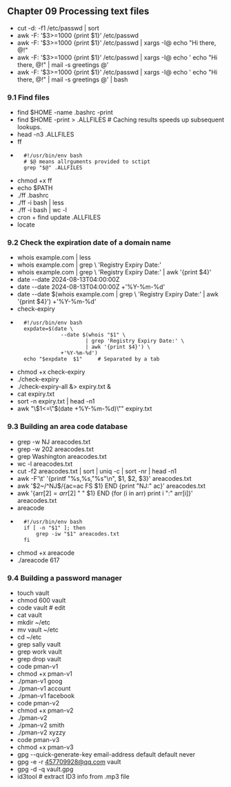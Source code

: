 ## Chapter 09 Processing text files
* cut -d: -f1 /etc/passwd | sort
* awk -F: '$3>=1000 {print $1}' /etc/passwd
* awk -F: '$3>=1000 {print $1}' /etc/passwd | xargs -I@ echo "Hi there, @!"
* awk -F: '$3>=1000 {print $1}' /etc/passwd | xargs -I@ echo ' echo "Hi there, @!" | mail -s greetings @'
* awk -F: '$3>=1000 {print $1}' /etc/passwd | xargs -I@ echo ' echo "Hi there, @!" | mail -s greetings @' | bash
### 9.1 Find files
* find $HOME -name .bashrc -print
* find $HOME -print > .ALLFILES # Caching results speeds up subsequent lookups.
* head -n3 .ALLFILES
* ff
* ```
    #!/usr/bin/env bash
    # $@ means allrguments provided to sctipt
    grep "$@" .ALLFILES
* chmod +x ff
* echo $PATH
* ./ff .bashrc
* ./ff -i bash | less
* ./ff -i bash | wc -l
* cron + find update .ALLFILES
* locate
### 9.2 Check the expiration date of a domain name
* whois example.com | less
* whois example.com | grep \ 'Registry Expiry Date:'
* whois example.com | grep \ 'Registry Expiry Date:' | awk '{print $4}'
* date --date 2024-08-13T04:00:00Z
* date --date 2024-08-13T04:00:00Z +'%Y-%m-%d'
* date --date $(whois example.com | grep \ 'Registry Expiry Date:' | awk '{print $4}') +'%Y-%m-%d'
* check-expiry
* ```
    #!/usr/bin/env bash
    expdate=$(date \
                --date $(whois "$1" \
                        | grep 'Registry Expiry Date:' \
                        | awk '{print $4}') \
                +'%Y-%m-%d')
    echo "$expdate	$1"		# Separated by a tab
* chmod +x check-expiry
* ./check-expiry
* ./check-expiry-all &> expiry.txt &
* cat expiry.txt
* sort -n expiry.txt | head -n1
* awk "\\\$1<=\\"$(date +%Y-%m-%d)\\"" expiry.txt
### 9.3 Building an area code database
* grep -w NJ areacodes.txt
* grep -w 202 areacodes.txt
* grep Washington areacodes.txt
* wc -l areacodes.txt
* cut -f2 areacodes.txt | sort | uniq -c | sort -nr | head -n1
* awk -F'\t' '{printf "%s,%s,\"%s\"\n", $1, $2, $3}' areacodes.txt
* awk '\$2~\/^NJ$/{ac=ac FS $1} END {print "NJ:" ac}' areacodes.txt
* awk '{arr[$2]=arr[$2] " " $1} END {for (i in arr) print i ":" arr[i]}' areacodes.txt
* areacode
* ```
    #!/usr/bin/env bash
    if [ -n "$1" ]; then
        grep -iw "$1" areacodes.txt
    fi
* chmod +x areacode
* ./areacode 617
### 9.4 Building a password manager
* touch vault
* chmod 600 vault
* code vault # edit
* cat vault
* mkdir ~/etc
* mv vault ~/etc
* cd ~/etc
* grep sally vault
* grep work vault
* grep drop vault
* code pman-v1
* chmod +x pman-v1
* ./pman-v1 goog
* ./pman-v1 account
* ./pman-v1 facebook
* code pman-v2
* chmod +x pman-v2
* ./pman-v2
* ./pman-v2 smith
* ./pman-v2 xyzzy
* code pman-v3
* chmod +x pman-v3
* gpg --quick-generate-key email-address default default never
* gpg -e -r 457709928@qq.com vault
* gpg -d -q vault.gpg
* id3tool # extract ID3 info from .mp3 file